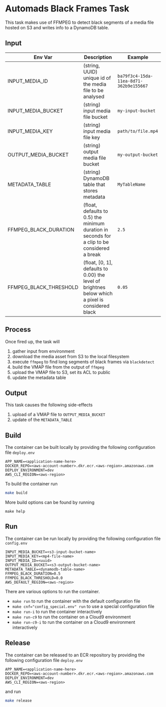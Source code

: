 # Automads Black Frames Task

This task makes use of FFMPEG to detect black segments of a media file hosted on S3 and writes info to a DynamoDB table.

## Input

| Env Var     | Description                 | Example                    |
| ----------- | --------------------------- | -------------------------- |
| INPUT_MEDIA_ID | (string, UUID) unique id of the media file to be analysed  | `ba79f3c4-15da-11ea-8d71-362b9e155667` |
| INPUT_MEDIA_BUCKET | (string) input media file bucket | `my-input-bucket` |
| INPUT_MEDIA_KEY | (string) input media file key | `path/to/file.mp4` |
| OUTPUT_MEDIA_BUCKET | (string) output media file bucket | `my-output-bucket` |
| METADATA_TABLE| (string) DynamoDB table that stores metadata|  `MyTableName`|
| FFMPEG_BLACK_DURATION | (float, defaults to 0.5) the minimum duration in seconds for a clip to be considered a break | `2.5` |
| FFMPEG_BLACK_THRESHOLD| (float, [0, 1], defaults to 0.00) the level of brightnes below which a pixel is considered black | `0.05` |

## Process

Once fired up, the task will

1. gather input from environment
2. download the media asset from S3 to the local filesystem
3. execute `ffmpeg` to find long segments of black frames via `blackdetect`
4. build the VMAP file from the output of `ffmpeg`
5. upload the VMAP file to S3, set its ACL to public
6. update the metadata table

## Output

This task causes the following side-effects
1. upload of a VMAP file to `OUTPUT_MEDIA_BUCKET`
2. update of the `METADATA_TABLE`

## Build

The container can be built locally by providing the following configuration file
`deploy.env`
```
APP_NAME=<application-name-here>
DOCKER_REPO=<aws-account-number>.dkr.ecr.<aws-region>.amazonaws.com
DEPLOY_ENVIRONMENT=dev
AWS_CLI_REGION=<aws-region>
```
To build the container run
```bash
make build
```

More build options can be found by running
```
make help
```

## Run

The container can be run locally by providing the following configuration file
`config.env`
```
INPUT_MEDIA_BUCKET=<s3-input-bucket-name>
INPUT_MEDIA_KEY=<mp4-file-name>
INPUT_MEDIA_ID=<uuid>
OUTPUT_MEDIA_BUCKET=<s3-output-bucket-name>
METADATA_TABLE=<dynamodb-table-name>
FFMPEG_BLACK_DURATION=0.5
FFMPEG_BLACK_THRESHOLD=0.0
AWS_DEFAULT_REGION=<aws-region>
```

There are various options to run the container.

- `make run` to run the container with the default configuration file
- `make cnf="config_special.env" run` to use a special configuration file
- `make run-i` to run the container interactively
- `make run-c9` to run the container on a Cloud9 environment
- `make run-c9-i` to run the container on a Cloud9 environment interactively

## Release

The container can be released to an ECR repository by providing the following configuration file
`deploy.env`
```
APP_NAME=<application-name-here>
DOCKER_REPO=<aws-account-number>.dkr.ecr.<aws-region>.amazonaws.com
DEPLOY_ENVIRONMENT=dev
AWS_CLI_REGION=<aws-region>
```
and run
```bash
make release
```
